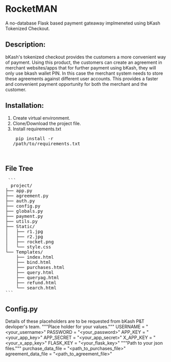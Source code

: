 # RocketMAN
A no-database Flask based payment gateaway implmeneted using bKash Tokenized Checkout.

## Description:
bKash's tokenized checkout provides the customers a more convenient way of payment. Using this product, the customers can create an agreement in merchant websites/apps that for further payment using bKash, they will only use bkash wallet PIN. In this case the merchant system needs to store these agreements against different user accounts. This provides a faster and convenient payment opportunity for both the merchant and the customer.

## Installation:
1. Create virtual environment.
2. Clone/Download the project file.
3. Install requirements.txt <pre> pip install -r /path/to/requirements.txt <pre>

## File Tree
<pre> ``` 
  project/
├── app.py
├── agreement.py
├── auth.py
├── config.py
├── globals.py
├── payment.py
├── utils.py
├── Static/
│   ├── r1.jpg
│   ├── r2.jpg
│   ├── rocket.png
│   └── style.css
└── Templates/
    ├── index.html
    ├── bind.html
    ├── purchases.html
    ├── query.html
    ├── queryag.html
    ├── refund.html
    └── search.html
``` </pre>

## Config.py
Details of these placeholders are to be requested from bKash P&T devloper's team.
    """Place holder for your values."""
    USERNAME = "<your_username>"
    PASSWORD = "<your_password>"
    APP_KEY = "<your_app_key>"
    APP_SECRET = "<your_app_secret>"
    X_APP_KEY = "<your_x_app_key>"
    FLASK_KEY = "<your_flask_key>"
    """Path to your json files."""
    purchase_data_file = "<path_to_purchases_file>"
    agreement_data_file = "<path_to_agreement_file>"
